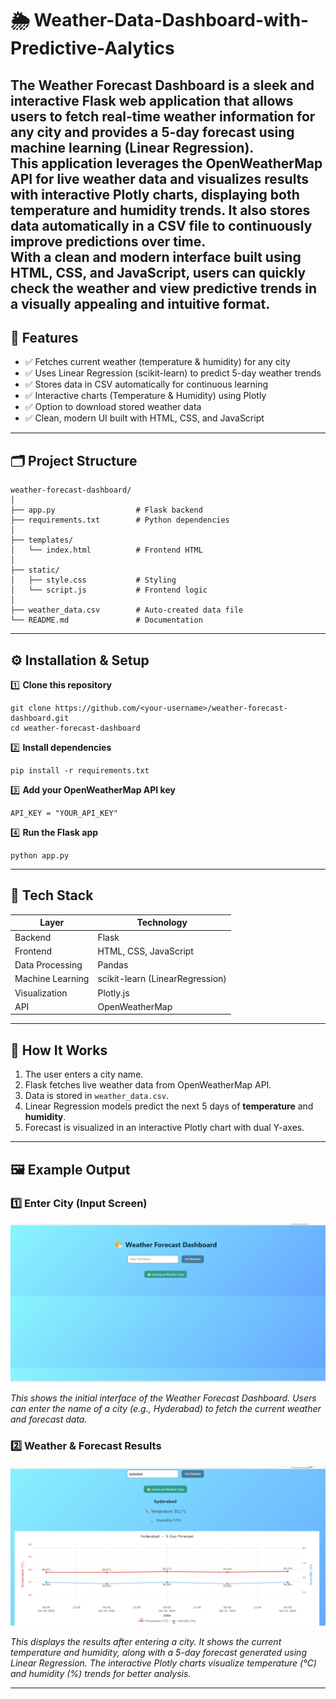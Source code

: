 # 🌦️ Weather-Data-Dashboard-with-Predictive-Aalytics

The **Weather Forecast Dashboard** is a sleek and interactive Flask web application that allows users to fetch real-time weather information for any city and provides a 5-day forecast using **machine learning (Linear Regression)**.  
This application leverages the **OpenWeatherMap API** for live weather data and visualizes results with **interactive Plotly charts**, displaying both temperature and humidity trends. It also stores data automatically in a CSV file to continuously improve predictions over time.  
With a clean and modern interface built using **HTML, CSS, and JavaScript**, users can quickly check the weather and view predictive trends in a visually appealing and intuitive format.  
---

## 🚀 Features

- ✅ Fetches current weather (temperature & humidity) for any city
- ✅ Uses Linear Regression (scikit-learn) to predict 5-day weather trends
- ✅ Stores data in CSV automatically for continuous learning
- ✅ Interactive charts (Temperature & Humidity) using Plotly
- ✅ Option to download stored weather data
- ✅ Clean, modern UI built with HTML, CSS, and JavaScript

---

## 🗂️ Project Structure

```text
weather-forecast-dashboard/
│
├── app.py                  # Flask backend
├── requirements.txt        # Python dependencies
│
├── templates/
│   └── index.html          # Frontend HTML
│
├── static/
│   ├── style.css           # Styling
│   └── script.js           # Frontend logic
│
├── weather_data.csv        # Auto-created data file
└── README.md               # Documentation
```

---

## ⚙️ Installation & Setup

1️⃣ **Clone this repository**  

```
git clone https://github.com/<your-username>/weather-forecast-dashboard.git
cd weather-forecast-dashboard
```

2️⃣ **Install dependencies**

```
pip install -r requirements.txt
```

3️⃣ **Add your OpenWeatherMap API key**

```
API_KEY = "YOUR_API_KEY"
```

4️⃣ **Run the Flask app**

```
python app.py
```

---

## 🧩 Tech Stack

| Layer           | Technology                        |
|-----------------|-----------------------------------|
| Backend         | Flask                             |
| Frontend        | HTML, CSS, JavaScript             |
| Data Processing | Pandas                            |
| Machine Learning| scikit-learn (LinearRegression)   |
| Visualization   | Plotly.js                         |
| API             | OpenWeatherMap                    |

---

## 🧠 How It Works

1. The user enters a city name.  
2. Flask fetches live weather data from OpenWeatherMap API.  
3. Data is stored in `weather_data.csv`.  
4. Linear Regression models predict the next 5 days of **temperature** and **humidity**.  
5. Forecast is visualized in an interactive Plotly chart with dual Y-axes.

---

## 🖼️ Example Output

### 1️⃣ Enter City (Input Screen)

![Enter City Screenshot](1st.png)

*This shows the initial interface of the Weather Forecast Dashboard. Users can enter the name of a city (e.g., Hyderabad) to fetch the current weather and forecast data.*

### 2️⃣ Weather & Forecast Results

![Forecast Screenshot](2nd.png)

*This displays the results after entering a city. It shows the current temperature and humidity, along with a 5-day forecast generated using Linear Regression. The interactive Plotly charts visualize temperature (°C) and humidity (%) trends for better analysis.*

---









   
